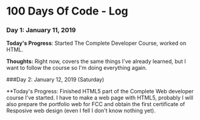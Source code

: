 # 100 Days Of Code - Log

### Day 1: January 11, 2019 


**Today's Progress**: Started The Complete Developer Course, worked on HTML.

**Thoughts:** Right now, covers the same things I've already learned, but I want to follow the course so I'm doing everything again.


###Day 2: January 12, 2019 (Saturday)

**Today's Progress: Finished HTML5 part of the Complete Web developer course I've started. I have to make a web page with HTML5, probably I will also prepare the portfolio web for FCC and obtain the first certificate of Resposive web design (even I fell I don't know nothing yet). 

